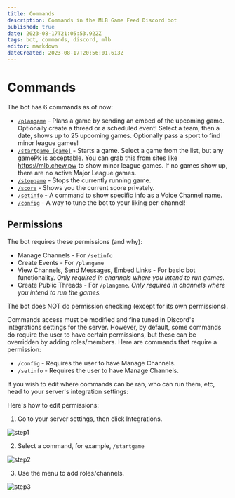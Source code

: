 ```yaml
---
title: Commands
description: Commands in the MLB Game Feed Discord bot
published: true
date: 2023-08-17T21:05:53.922Z
tags: bot, commands, discord, mlb
editor: markdown
dateCreated: 2023-08-17T20:56:01.613Z
---
```


# Commands

The bot has 6 commands as of now:

- [`/plangame`](/bots/discord/mlb-game-feed/commands/plangame) - Plans a game by sending an embed of the upcoming game. Optionally create a thread or a scheduled event! Select a team, then a date, shows up to 25 upcoming games. Optionally pass a sport to find minor league games!
- [`/startgame [game]`](/bots/discord/mlb-game-feed/commands/startgame) - Starts a game. Select a game from the list, but any gamePk is acceptable. You can grab this from sites like https://mlb.chew.pw to show minor league games. If no games show up, there are no active Major League games.
- [`/stopgame`](/bots/discord/mlb-game-feed/commands/stopgame) - Stops the currently running game.
- [`/score`](/bots/discord/mlb-game-feed/commands/score) - Shows you the current score privately.
- [`/setinfo`](/bots/discord/mlb-game-feed/commands/setinfo) - A command to show specific info as a Voice Channel name.
- [`/config`](/bots/discord/mlb-game-feed/commands/config) - A way to tune the bot to your liking per-channel!

## Permissions

The bot requires these permissions (and why):

- Manage Channels - For `/setinfo`
- Create Events - For `/plangame`
- View Channels, Send Messages, Embed Links - For basic bot functionality. *Only required in channels where you intend to run games.*
- Create Public Threads - For `/plangame`. *Only required in channels where you intend to run the games.*

The bot does NOT do permission checking (except for its own permissions).

Commands access must be modified and fine tuned in Discord's integrations settings for the server. However, by default, some commands do require the user to have certain permissions, but these can be overridden by adding roles/members. Here are commands that require a permission:

- `/config` - Requires the user to have Manage Channels.
- `/setinfo` - Requires the user to have Manage Channels.

If you wish to edit where commands can be ran, who can run them, etc, head to your server's integration settings:

Here's how to edit permissions:

1) Go to your server settings, then click Integrations.

![step1](https://cdn.chew.pro/imgs/iQcwiI2.png)

2) Select a command, for example, `/startgame`

![step2](https://cdn.chew.pro/imgs/uOiUnCr.png)

3) Use the menu to add roles/channels.

![step3](https://cdn.chew.pro/imgs/PvbeVzE.png)